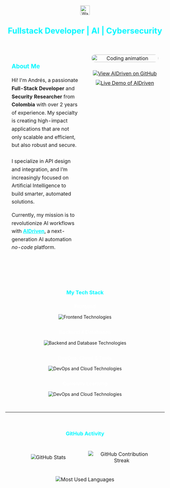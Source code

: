 <div align="center">
<div align="center" style="padding-top: 20px;">
  <img src="https://media.giphy.com/media/QssGEmpkyEOhBCb7e1/giphy.gif" width="30" alt="Waving hand"/>
  <h2 align="center" style="font-size: 1.8em; color: #00f7ff;">Fullstack Developer | AI | Cybersecurity</h2>
</div>


<table width="100%" style="margin-top: 30px; border-collapse: separate; border-spacing: 0 10px; margin-bottom: 30px">
  <tr>
    <td width="50%" valign="top" style="padding: 20px; text-align: left;">
      <h3 style="color: #00f7ff; margin-bottom: 20px;">About Me</h3>
      <p style="line-height: 1.6;">
        Hi! I'm Andrés, a passionate <strong>Full-Stack Developer</strong> and <strong>Security Researcher</strong> from <strong>Colombia</strong> with over 2 years of experience. My specialty is creating high-impact applications that are not only scalable and efficient, but also robust and secure.
        <br><br>
        I specialize in API design and integration, and I’m increasingly focused on Artificial Intelligence to build smarter, automated solutions.
      </p>
      <p style="line-height: 1.6;">
        Currently, my mission is to revolutionize AI workflows with <strong><a href="https://github.com/andresTobon/AIDriven" style="color: #00f7ff;">AIDriven</a></strong>, a next-generation AI automation <i>no-code</i> platform.
      </p>
    </td>
    <td width="100%" valign="top" style="padding: 20px; text-align: center;">
      <img align="right" alt="Coding animation" width="100%" style="border-radius:15px;" src="https://raw.githubusercontent.com/abhisheknaiidu/abhisheknaiidu/master/code.gif">
      <!-- Separación confiable de los botones -->
      <div align="center" style="margin-top: 40px;">
        <a href="https://github.com/andresTobon/AIDriven" style="display: inline-block; margin-top: 10px;">
          <img src="https://img.shields.io/badge/VIEW_PROJECT-00f7ff?style=for-the-badge&logo=github&logoColor=black" alt="View AIDriven on GitHub"/>
        </a>
        <a href="#" style="display: inline-block; margin-top: 10px;">
          <img src="https://img.shields.io/badge/LIVE_DEMO-000000?style=for-the-badge&logo=googlechrome&logoColor=white" alt="Live Demo of AIDriven"/>
        </a>
      </div>
    </td>
  </tr>
</table>


<div align="center" style="padding: 20px;">
  <h3 style="color: #00f7ff; margin-bottom: 25px;">My Tech Stack</h3>
  
  <p style="font-size: 1.1em; font-weight: bold; color: #ffffff;">Frontend</p>
  <p style="margin-bottom: 20px;"><img src="https://skillicons.dev/icons?i=react,nextjs,typescript,tailwind,tauri,html,css,js&theme=dark" alt="Frontend Technologies" /></p>
  
  <p style="font-size: 1.1em; font-weight: bold; color: #ffffff; margin-top: 30px;">Backend & Databases</p>
  <p style="margin-bottom: 20px;"><img src="https://skillicons.dev/icons?i=python,fastapi,nodejs,express,cpp,mysql,postgresql,mongodb,redis&theme=dark" alt="Backend and Database Technologies" /></p>
  
  <p style="font-size: 1.1em; font-weight: bold; color: #ffffff; margin-top: 30px;">DevOps, Cloud & Tools</p>
  <p><img src="https://skillicons.dev/icons?i=docker,githubactions,linux,git,github,vscode&theme=dark" alt="DevOps and Cloud Technologies" /></p>
  
  <p style="font-size: 1.1em; font-weight: bold; color: #ffffff; margin-top: 30px;">Currently Learning</p>
  <p><img src="https://skillicons.dev/icons?i=kubernetes,aws,gcp,bash&theme=dark" alt="DevOps and Cloud Technologies" /></p>
</div>

---

<div align="center" style="padding: 20px;">
  <h3 style="color: #00f7ff; margin-bottom: 25px;">GitHub Activity</h3>
  <table width="100%" style="border-collapse: separate; border-spacing: 0 10px;">
    <tr>
      <td width="50%" align="center" style="padding: 10px;">
        <img src="https://github-readme-stats.vercel.app/api?username=andresTobon&show_icons=true&theme=radical&hide_border=true&bg_color=0D1117&title_color=00f7ff&icon_color=00f7ff&text_color=c9d1d9&count_private=true&border_radius=15" alt="GitHub Stats"/>
      </td>
      <td width="50%" align="center" style="padding: 10px;">
        <img src="https://github-readme-streak-stats.herokuapp.com/?user=andresTobon&theme=radical&hide_border=true&background=0D1117&ring=00f7ff&fire=ffffff&currStreakLabel=00f7ff&sideLabels=00f7ff&sideNums=c9d1d9&dates=8b949e&border_radius=15" alt="GitHub Contribution Streak"/>
      </td>
    </tr>
    <tr>
      <td colspan="2" align="center" style="padding: 20px 10px 0 10px;">
        <img src="https://github-readme-stats.vercel.app/api/top-langs/?username=andresTobon&theme=radical&hide_border=true&bg_color=0D1117&title_color=00f7ff&text_color=c9d1d9&layout=compact&langs_count=10&border_radius=15" alt="Most Used Languages"/>
      </td>
    </tr>
  </table>
</div>

